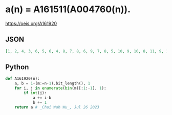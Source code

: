 # a\(n\) \= A161511\(A004760\(n\)\)\.
https://oeis.org/A161920
## JSON
```JSON
[1, 2, 4, 3, 6, 5, 6, 4, 8, 7, 8, 6, 9, 7, 8, 5, 10, 9, 10, 8, 11, 9, 10, 7, 12, 10, 11, 8, 12, 9, 10, 6, 12, 11, 12, 10, 13, 11, 12, 9, 14, 12, 13, 10, 14, 11, 12, 8, 15, 13, 14, 11, 15, 12, 13, 9, 16, 13, 14, 10, 15, 11, 12, 7, 14, 13, 14, 12, 15, 13, 14, 11, 16, 14, 15, 12, 16]
```
## Python
```Python
def A161920(n):
    a, b = 1+(m:=n-1).bit_length(), 1
    for i, j in enumerate(bin(m)[:1:-1], 1):
        if int(j):
            a += i-b
            b += 1
    return a # _Chai Wah Wu_, Jul 26 2023
```
